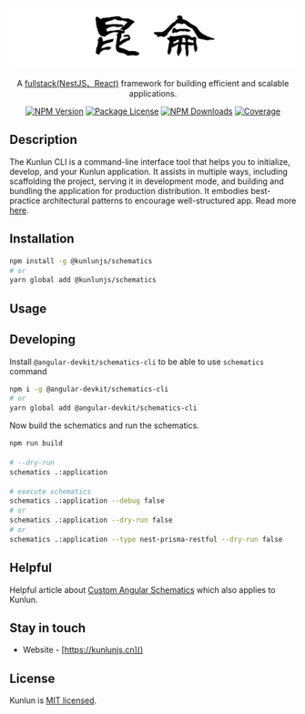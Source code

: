 <p align="center">
  <a href="http://kunlunjs.cn/" target="blank"><img src="logo.png" width="600" alt="Kunlun Logo" /></a>
</p>

<p align="center">A <a href="http://nodejs.org" target="blank">fullstack(NestJS、React)</a> framework for building efficient and scalable applications.</p>
    <p align="center">
<a href="https://www.npmjs.com/org/kunlunjs"><img src="https://img.shields.io/npm/v/@kunlunjs/schematics.svg" alt="NPM Version" /></a>
<a href="https://www.npmjs.com/org/kunlunjs"><img src="https://img.shields.io/npm/l/@kunlunjs/schematics.svg" alt="Package License" /></a>
<a href="https://www.npmjs.com/org/kunlunjs"><img src="https://img.shields.io/npm/dm/@kunlunjs/schematics.svg" alt="NPM Downloads" /></a>
  <a href="https://coveralls.io/github/turing-fe/kunlun-schematics?branch=master" target="_blank"><img src="https://coveralls.io/repos/github/turing-fe/kunlun-schematics/badge.svg?branch=master#9" alt="Coverage" /></a>

## Description

The Kunlun CLI is a command-line interface tool that helps you to initialize, develop, and your Kunlun application.
It assists in multiple ways, including scaffolding the project, serving it in development mode, and building and bundling the application for production distribution.
It embodies best-practice architectural patterns to encourage well-structured app. Read more [here]().

## Installation

```bash
npm install -g @kunlunjs/schematics
# or
yarn global add @kunlunjs/schematics
```

## Usage

## Developing

Install `@angular-devkit/schematics-cli` to be able to use `schematics` command

```bash
npm i -g @angular-devkit/schematics-cli
# or
yarn global add @angular-devkit/schematics-cli
```

Now build the schematics and run the schematics.

```bash
npm run build

# --dry-run
schematics .:application

# execute schematics
schematics .:application --debug false
# or
schematics .:application --dry-run false
# or
schematics .:application --type nest-prisma-restful --dry-run false
```

## Helpful

Helpful article about [Custom Angular Schematics](https://medium.com/@tomastrajan/total-guide-to-custom-angular-schematics-5c50cf90cdb4) which also applies to Kunlun.

## Stay in touch

- Website - [https://kunlunjs.cn]()

## License

Kunlun is [MIT licensed](LICENSE).
